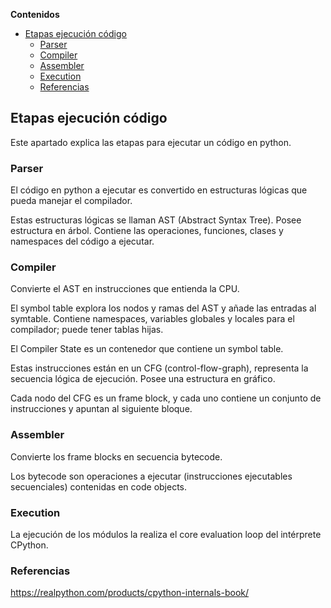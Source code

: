 **Contenidos**

- [Etapas ejecución código](#etapas-ejecucion-codigo)
  - [Parser](#parser)
  - [Compiler](#compiler)
  - [Assembler](#assembler)
  - [Execution](#execution)
  - [Referencias](#referencias)

<a name="#etapas-ejecucion-codigo"></a>
## Etapas ejecución código

Este apartado explica las etapas para ejecutar un código en python.

<a name="#parser"></a>
### Parser

El código en python a ejecutar es convertido en estructuras lógicas que pueda manejar el compilador.

Estas estructuras lógicas se llaman AST (Abstract Syntax Tree). Posee estructura en árbol. Contiene las operaciones, funciones, clases y namespaces del código a ejecutar.

<a name="#compiler"></a>
### Compiler

Convierte el AST en instrucciones que entienda la CPU.

El symbol table explora los nodos y ramas del AST y añade las entradas al symtable. Contiene namespaces, variables globales y locales para el compilador; puede tener tablas hijas.

El Compiler State es un contenedor que contiene un symbol table.

Estas instrucciones están en un CFG (control-flow-graph), representa la secuencia lógica de ejecución. Posee una estructura en gráfico.

Cada nodo del CFG es un frame block, y cada uno contiene un conjunto de instrucciones y apuntan al siguiente bloque.

<a name="#assembler"></a>
### Assembler

Convierte los frame blocks en secuencia bytecode.

Los bytecode son operaciones a ejecutar (instrucciones ejecutables secuenciales) contenidas en code objects.

<a name="#execution"></a>
### Execution

La ejecución de los módulos la realiza el core evaluation loop del intérprete CPython.

<a name="#referencias"></a>
### Referencias

https://realpython.com/products/cpython-internals-book/
